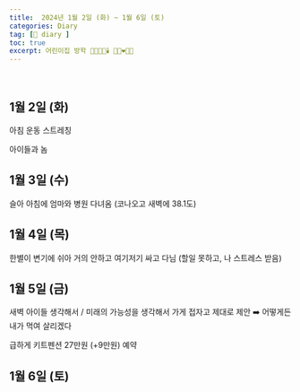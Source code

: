 ```yaml
---
title:  2024년 1월 2일 (화) ~ 1월 6일 (토)
categories: Diary
tag: [📒 diary ]
toc: true
excerpt: 어린이집 방학 🤸🏻🏃🏻🕯️ 👩🏻‍❤️‍👨🏻
---
```

​

## 1월 2일 (화)

아침 운동 스트레칭

아이들과 놈

## 1월 3일 (수)

슬아 아침에 엄마와 병원 다녀옴 (코나오고 새벽에 38.1도)

## 1월 4일 (목)

한별이 변기에 쉬아 거의 안하고 여기저기 싸고 다님 (할일 못하고, 나 스트레스 받음)

## 1월 5일 (금)

새벽 아이들 생각해서 / 미래의 가능성을 생각해서 가게 접자고 제대로 제안 ➡️ 어떻게든 내가 먹여 살리겠다

급하게 키트펜션 27만원 (+9만원) 예약

## 1월 6일 (토)

<br><br><br>
